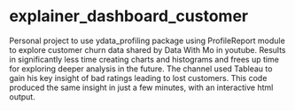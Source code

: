# explainer_dashboard_customer

Personal project to use ydata_profiling package using ProfileReport module to explore customer churn data shared by Data With Mo in youtube. Results in significantly less time creating charts and histograms and frees up time for exploring deeper analysis in the future.  The channel used Tableau to gain his key insight of bad ratings leading to lost customers.  This code produced the same insight in just a few minutes, with an interactive html output.
